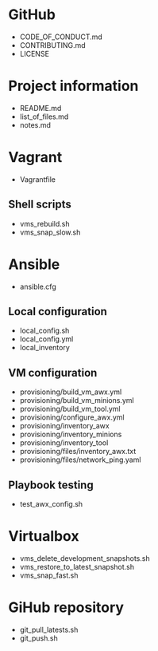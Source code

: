 
# GitHub

  - CODE_OF_CONDUCT.md
  - CONTRIBUTING.md
  - LICENSE

# Project information

  - README.md
  - list_of_files.md
  - notes.md

# Vagrant

  - Vagrantfile

## Shell scripts

  - vms_rebuild.sh
  - vms_snap_slow.sh

# Ansible

  - ansible.cfg

## Local configuration

  - local_config.sh
  - local_config.yml
  - local_inventory

## VM configuration

  - provisioning/build_vm_awx.yml
  - provisioning/build_vm_minions.yml
  - provisioning/build_vm_tool.yml
  - provisioning/configure_awx.yml
  - provisioning/inventory_awx
  - provisioning/inventory_minions
  - provisioning/inventory_tool
  - provisioning/files/inventory_awx.txt
  - provisioning/files/network_ping.yaml
  
## Playbook testing

  - test_awx_config.sh

# Virtualbox

  - vms_delete_development_snapshots.sh
  - vms_restore_to_latest_snapshot.sh
  - vms_snap_fast.sh

# GiHub repository

  - git_pull_latests.sh
  - git_push.sh

